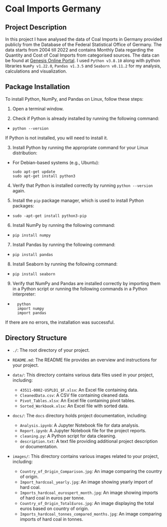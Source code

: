 # Coal Imports Germany

## Project Description
In this project I have analysed the data of Coal Imports in Germany provided publicly from the Database of the Federal Statistical Office of Germany. The data starts from 2004 till 2022 and contains Monthly Data regarding the Quantity and Cost of Coal Imports from categorised sources. The data can be found at [Genesis Online Portal](https://www-genesis.destatis.de/genesis//online?operation=table&code=43511-0002&bypass=true&levelindex=1&levelid=1685794296645#abreadcrumb). I used `Python v3.8.10` along with python libraries `NumPy v1.22.0`, `Pandas v1.3.5` and `Seaborn v0.11.2` for my analysis, calculations and visualization. 

## Package Installation

To install Python, NumPy, and Pandas on Linux, follow these steps:

1. Open a terminal window.

2. Check if Python is already installed by running the following command:
- `python --version`

If Python is not installed, you will need to install it.

3. Install Python by running the appropriate command for your Linux distribution:
- For Debian-based systems (e.g., Ubuntu):
  ```
  sudo apt-get update
  sudo apt-get install python3
  ```

4. Verify that Python is installed correctly by running `python --version` again.

5. Install the `pip` package manager, which is used to install Python packages:

- `sudo -apt-get install python3-pip`

6. Install NumPy by running the following command:
- `pip install numpy`
7. Install Pandas by running the following command:
- `pip install pandas`
8. Install Seaborn by running the following command:
- `pip install seaborn`

9. Verify that NumPy and Pandas are installed correctly by importing them in a Python script or running the following commands in a Python interpreter:
- ```
    python
    import numpy
    import pandas
  ```


If there are no errors, the installation was successful.

## Directory Structure
- `./`: The root directory of your project.

- `README.md`: The README file provides an overview and instructions for your project.

- `data/`: This directory contains various data files used in your project, including:
  - `43511-0002-USPLD1_$F.xlsx`: An Excel file containing data.
  - `CleanedData.csv`: A CSV file containing cleaned data.
  - `Pivot_Tables.xlsx`: An Excel file containing pivot tables.
  - `Sorted_Workbook.xlsx`: An Excel file with sorted data.

- `docs/`: The `docs` directory holds project documentation, including:
  - `Analysis.ipynb`: A Jupyter Notebook file for data analysis.
  - `Report.ipynb`: A Jupyter Notebook file for the project reports.
  - `cleaning.py`: A Python script for data cleaning.
  - `description.txt`: A text file providing additional project description or documentation.

- `images/`: This directory contains various images related to your project, including:
  - `Country_of_Origin_Comparison.jpg`: An image comparing the country of origin.
  - `Import_hardcoal_yearly.jpg`: An image showing yearly import of hard coal.
  - `Imports_hardcoal_eurospert_month.jpg`: An image showing imports of hard coal in euros per tonne.
  - `Country_of_Origin_TotalEuros.jpg`: An image displaying the total euros based on country of origin.
  - `Imports_hardcoal_tonnes_compared_months.jpg`: An image comparing imports of hard coal in tonnes.
